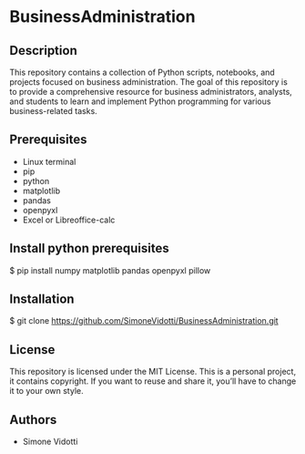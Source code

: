 # BusinessAdministration

## Description
This repository contains a collection of Python scripts, notebooks, and projects focused on business administration. 
The goal of this repository is to provide a comprehensive resource for business administrators, analysts, and students 
to learn and implement Python programming for various business-related tasks.

## Prerequisites
* Linux terminal
* pip
* python
* matplotlib
* pandas
* openpyxl
* Excel or Libreoffice-calc

## Install python prerequisites
$ pip install numpy matplotlib pandas openpyxl pillow

## Installation
$ git clone https://github.com/SimoneVidotti/BusinessAdministration.git

## License
This repository is licensed under the MIT License.
This is a personal project, it contains copyright.
If you want to reuse and share it, you’ll have to change it to your own style.

## Authors
* Simone Vidotti

